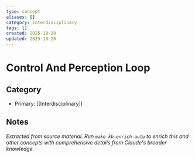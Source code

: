 ```yaml
---
type: concept
aliases: []
category: interdisciplinary
tags: []
created: 2025-10-20
updated: 2025-10-20
---
```


# Control And Perception Loop

## Category

- Primary: [[Interdisciplinary]]

## Notes

*Extracted from source material. Run `make kb-enrich-auto` to enrich this and other concepts with comprehensive details from Claude's broader knowledge.*
